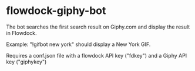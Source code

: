 # flowdock-giphy-bot
The bot searches the first search result on Giphy.com and display the result in Flowdock.

Example: "!gifbot new york" should display a New York GIF.

Requires a conf.json file with a flowdock API key ("fdkey") and a Giphy API key ("giphykey")
